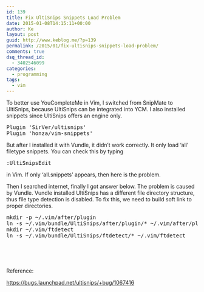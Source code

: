 ```yaml
---
id: 139
title: Fix UltiSnips Snippets Load Problem
date: 2015-01-08T14:15:11+00:00
author: Ke
layout: post
guid: http://www.keblog.me/?p=139
permalink: /2015/01/fix-ultisnips-snippets-load-problem/
comments: true 
dsq_thread_id:
  - 3402546099
categories:
  - programming
tags:
  - vim
---
```

To better use YouCompleteMe in Vim, I switched from SnipMate to UltiSnips, because UltiSnips can be integrated into YCM. I also installed snippets since UltiSnips offers an engine only.

<pre class="lang:vim decode:true">Plugin 'SirVer/ultisnips'
Plugin 'honza/vim-snippets'</pre>

But after I installed it with Vundle, it didn&#8217;t work correctly. It only load &#8216;all&#8217; filetype snippets. You can check this by typing

<pre class="lang:vim decode:true ">:UltiSnipsEdit</pre>

in Vim. If only &#8216;all.snippets&#8217; appears, then here is the problem.

<!--more-->

Then I searched internet, finally I got answer below. The problem is caused by Vundle. Vundle installed UltiSnips has a different file directory structure, thus file type detection is disabled. To fix this, we need to build soft link to proper directories.

<pre class="lang:sh decode:true">mkdir -p ~/.vim/after/plugin
ln -s ~/.vim/bundle/UltiSnips/after/plugin/* ~/.vim/after/plugin
mkdir ~/.vim/ftdetect
ln -s ~/.vim/bundle/UltiSnips/ftdetect/* ~/.vim/ftdetect</pre>

&nbsp;

&nbsp;

Reference:

<https://bugs.launchpad.net/ultisnips/+bug/1067416>
